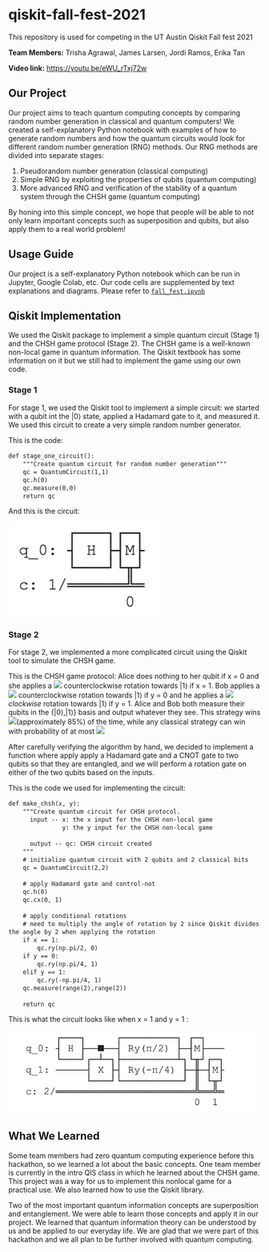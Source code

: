 # qiskit-fall-fest-2021
This repository is used for competing in the UT Austin Qiskit Fall fest 2021

 **Team Members:** Trisha Agrawal, James Larsen, Jordi Ramos, Erika Tan

 **Video link:**  https://youtu.be/eWU_rTxj72w

## Our Project
Our project aims to teach quantum computing concepts by comparing random number generation in classical and quantum computers! We created a self-explanatory Python notebook with examples of how to generate random numbers and how the quantum circuits would look for different random number generation (RNG) methods. Our RNG methods are divided into separate stages: 

1. Pseudorandom number generation (classical computing)
2. Simple RNG by exploiting the properties of qubits (quantum computing)
3. More advanced RNG and verification of the stability of a quantum system through the CHSH game (quantum computing)

By honing into this simple concept, we hope that people will be able to not only learn important concepts such as superposition and qubits, but also apply them to a real world problem!

## Usage Guide
Our project is a self-explanatory Python notebook which can be run in Jupyter, Google Colab, etc. Our code cells are supplemented by text explanations and diagrams. Please refer to [`fall_fest.ipynb`](fall_fest.ipynb)

## Qiskit Implementation

We used the Qiskit package to implement a simple quantum circuit (Stage 1) and the CHSH game protocol (Stage 2). The CHSH game is a well-known non-local game in quantum information. The Qiskit textbook has some information on it but we still had to implement the game using our own code.

### Stage 1

For stage 1, we used the Qiskit tool to implement a simple circuit: we started with a qubit int the |0⟩ state, applied a Hadamard gate to it, and measured it. We used this circuit to create a very simple random number generator.

This is the code:

```
def stage_one_circuit():
    """Create quantum circuit for random number generation"""
    qc = QuantumCircuit(1,1)
    qc.h(0)
    qc.measure(0,0)
    return qc
```

And this is the circuit:

![](pictures/hadamard.png)

### Stage 2

For stage 2, we implemented a more complicated circuit using the Qiskit tool to simulate the CHSH game.

This is the CHSH game protocol: Alice does nothing to her qubit if x = 0 and she applies a <img src="https://render.githubusercontent.com/render/math?math=\frac{\pi}{4}"> counterclockwise rotation towards |1⟩ if x = 1. Bob applies a <img src="https://render.githubusercontent.com/render/math?math=\frac{\pi}{8}"> counterclockwise rotation towards |1⟩ if y = 0 and he applies a <img src="https://render.githubusercontent.com/render/math?math=\frac{\pi}{8}"> *clockwise* rotation towards |1⟩ if y = 1. Alice and Bob both measure 
their qubits in the {|0⟩,|1⟩} basis and output whatever they see. 
This strategy wins <img src="https://render.githubusercontent.com/render/math?math=\cos^2\left(\frac{\pi}{8}\right)">(approximately 85%) of the time, 
while any classical strategy can win with probability of at most <img src="https://render.githubusercontent.com/render/math?math=\frac{3}{4}">

After carefully verifying the algorithm by hand, we decided to implement a function where apply apply a Hadamard gate and a CNOT gate to two qubits so that they are entangled, and we will perform a rotation gate on either of the two qubits based on the inputs.

This is the code we used for implementing the circuit:
```
def make_chsh(x, y):
    """Create quantum circuit for CHSH protocol.
      input -- x: the x input for the CHSH non-local game
               y: the y input for the CHSH non-local game

      output -- qc: CHSH circuit created
    """
    # initialize quantum circuit with 2 qubits and 2 classical bits
    qc = QuantumCircuit(2,2)

    # apply Hadamard gate and control-not
    qc.h(0)
    qc.cx(0, 1)
    
    # apply conditional rotations
    # need to multiply the angle of rotation by 2 since Qiskit divides the angle by 2 when applying the rotation
    if x == 1:
        qc.ry(np.pi/2, 0)
    if y == 0:
        qc.ry(np.pi/4, 1)
    elif y == 1:
        qc.ry(-np.pi/4, 1)
    qc.measure(range(2),range(2))
    
    return qc
```
This is what the circuit looks like when x = 1 and y = 1 :

![](pictures/CHSH.png)


## What We Learned
Some team members had zero quantum computing experience before this hackathon, so we learned a lot about the basic concepts. One team member is currently in the intro QIS class in which he learned about the CHSH game. This project was a way for us to implement this nonlocal game for a practical use. We also learned how to use the Qiskit library.

Two of the most important quantum information concepts are superposition and entanglement. We were able to learn those concepts and apply it in our project. We learned that quantum information theory can be understood by us and be applied to our everyday life. We are glad that we were part of this hackathon and we all plan to be further involved with quantum computing.
